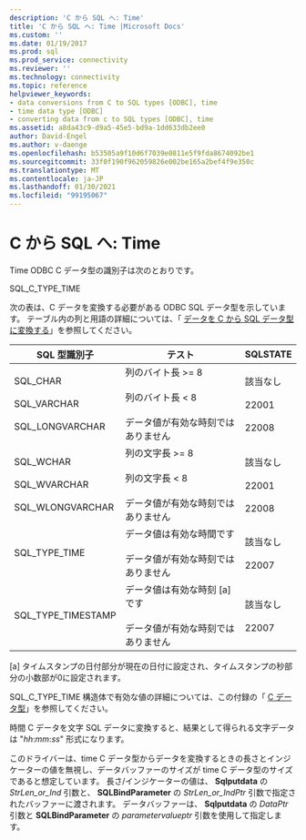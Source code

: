 ```yaml
---
description: 'C から SQL へ: Time'
title: 'C から SQL へ: Time |Microsoft Docs'
ms.custom: ''
ms.date: 01/19/2017
ms.prod: sql
ms.prod_service: connectivity
ms.reviewer: ''
ms.technology: connectivity
ms.topic: reference
helpviewer_keywords:
- data conversions from C to SQL types [ODBC], time
- time data type [ODBC]
- converting data from c to SQL types [ODBC], time
ms.assetid: a8da43c9-d9a5-45e5-bd9a-1dd633db2ee0
author: David-Engel
ms.author: v-daenge
ms.openlocfilehash: b53505a9f10d6f7039e0811e5f9fda8674092be1
ms.sourcegitcommit: 33f0f190f962059826e002be165a2bef4f9e350c
ms.translationtype: MT
ms.contentlocale: ja-JP
ms.lasthandoff: 01/30/2021
ms.locfileid: "99195067"
---
```

# <a name="c-to-sql-time"></a>C から SQL へ: Time
Time ODBC C データ型の識別子は次のとおりです。  
  
 SQL_C_TYPE_TIME  
  
 次の表は、C データを変換する必要がある ODBC SQL データ型を示しています。 テーブル内の列と用語の詳細については、「 [データを C から SQL データ型に変換する](../../../odbc/reference/appendixes/converting-data-from-c-to-sql-data-types.md)」を参照してください。  
  
|SQL 型識別子|テスト|SQLSTATE|  
|-------------------------|----------|--------------|  
|SQL_CHAR<br /><br /> SQL_VARCHAR<br /><br /> SQL_LONGVARCHAR|列のバイト長 >= 8<br /><br /> 列のバイト長 < 8<br /><br /> データ値が有効な時刻ではありません|該当なし<br /><br /> 22001<br /><br /> 22008|  
|SQL_WCHAR<br /><br /> SQL_WVARCHAR<br /><br /> SQL_WLONGVARCHAR|列の文字長 >= 8<br /><br /> 列の文字長 < 8<br /><br /> データ値が有効な時刻ではありません|該当なし<br /><br /> 22001<br /><br /> 22008|  
|SQL_TYPE_TIME|データ値は有効な時間です<br /><br /> データ値が有効な時刻ではありません|該当なし<br /><br /> 22007|  
|SQL_TYPE_TIMESTAMP|データ値は有効な時刻 [a] です<br /><br /> データ値が有効な時刻ではありません|該当なし<br /><br /> 22007|  
  
 [a] タイムスタンプの日付部分が現在の日付に設定され、タイムスタンプの秒部分の小数部が0に設定されます。  
  
 SQL_C_TYPE_TIME 構造体で有効な値の詳細については、この付録の「 [C データ型](../../../odbc/reference/appendixes/c-data-types.md)」を参照してください。  
  
 時間 C データを文字 SQL データに変換すると、結果として得られる文字データは "*hh*:*mm*:*ss*" 形式になります。  
  
 このドライバーは、time C データ型からデータを変換するときの長さとインジケーターの値を無視し、データバッファーのサイズが time C データ型のサイズであると想定しています。 長さ/インジケーターの値は、 **Sqlputdata** の *StrLen_or_Ind* 引数と、 **SQLBindParameter** の *StrLen_or_IndPtr* 引数で指定されたバッファーに渡されます。 データバッファーは、 **Sqlputdata** の *DataPtr* 引数と **SQLBindParameter** の *parametervalueptr* 引数を使用して指定します。
